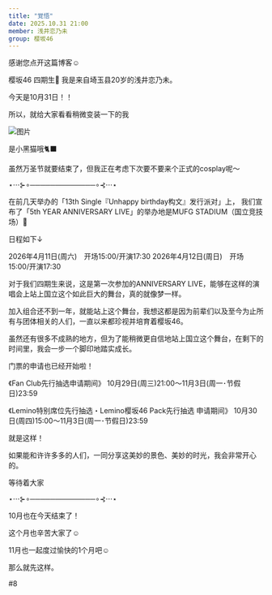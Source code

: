 ```yaml
---
title: "覚悟"
date: 2025.10.31 21:00
member: 浅井恋乃未
group: 樱坂46
---
```


感谢您点开这篇博客☺︎


樱坂46 四期生🌸
我是来自埼玉县20岁的浅井恋乃未。



今天是10月31日！！

所以，就给大家看看稍微变装一下的我

![图片](https://sakurazaka46.com/files/14/diary/s46/blog/moblog/202510/mob05JoQM.jpg)

是小黑猫哦🐈‍⬛

虽然万圣节就要结束了，但我正在考虑下次要不要来个正式的cosplay呢〜



⋆⋅⋅⋅⊱∘─────────────∘⊰⋅⋅⋅⋆



在前几天举办的「13th Single『Unhappy birthday构文』发行派对」上，
我们宣布了「5th YEAR ANNIVERSARY LIVE」的举办地是MUFG STADIUM（国立竞技场）🌸


日程如下↓

2026年4月11日(周六)　开场15:00/开演17:30
2026年4月12日(周日)　开场15:00/开演17:30



对于我们四期生来说，这是第一次参加的ANNIVERSARY LIVE，能够在这样的演唱会上站上国立这个如此巨大的舞台，真的就像梦一样。

加入组合还不到一年，就能站上这个舞台，我想这都是因为前辈们以及至今为止所有与团体相关的人们，一直以来都珍视并培育着樱坂46。

虽然还有很多不成熟的地方，但为了能稍微更自信地站上国立这个舞台，在剩下的时间里，我会一步一个脚印地踏实成长。



门票的申请也已经开始啦！

《Fan Club先行抽选申请期间》
10月29日(周三)21:00〜11月3日(周一･节假日)23:59

《Lemino特别席位先行抽选・Lemino樱坂46 Pack先行抽选 申请期间》
10月30日(周四)15:00〜11月3日(周一･节假日)23:59

就是这样！



如果能和许许多多的人们，一同分享这美妙的景色、美妙的时光，我会非常开心的。

等待着大家



⋆⋅⋅⋅⊱∘─────────────∘⊰⋅⋅⋅⋆



10月也在今天结束了！

这个月也辛苦大家了☺︎

11月也一起度过愉快的1个月吧☺︎

那么就先这样。



#8